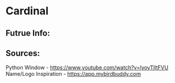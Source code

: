# Cardinal
## Futrue Info:

## Sources:
Python Window - https://www.youtube.com/watch?v=lyoyTlltFVU <br>
Name/Logo Inspiration - https://app.mybirdbuddy.com
